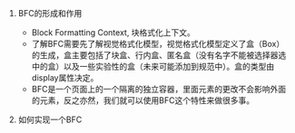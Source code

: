 1. BFC的形成和作用
    + Block Formatting Context, 块格式化上下文。
    + 了解BFC需要先了解视觉格式化模型，视觉格式化模型定义了盒（Box）的生成，盒主要包括了块盒、行内盒、匿名盒（没有名字不能被选择器选中的盒）以及一些实验性的盒（未来可能添加到规范中）。盒的类型由display属性决定。
    + BFC是一个页面上的一个隔离的独立容器，里面元素的更改不会影响外面的元素，反之亦然，我们就可以使用BFC这个特性来做很多事。
    
2. 如何实现一个BFC